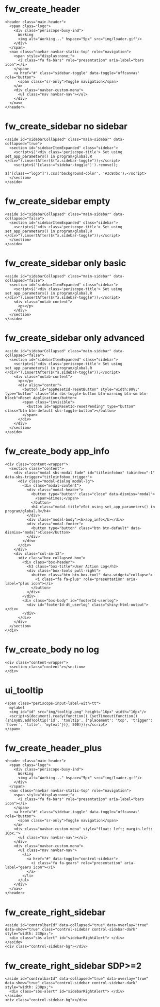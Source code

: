 # fw_create_header

    <header class="main-header">
      <span class="logo">
        <div class="periscope-busy-ind">
          Working
          <img alt="Working..." hspace="5px" src="img/loader.gif"/>
        </div>
      </span>
      <nav class="navbar navbar-static-top" role="navigation">
        <span style="display:none;">
          <i class="fa fa-bars" role="presentation" aria-label="bars icon"></i>
        </span>
        <a href="#" class="sidebar-toggle" data-toggle="offcanvas" role="button">
          <span class="sr-only">Toggle navigation</span>
        </a>
        <div class="navbar-custom-menu">
          <ul class="nav navbar-nav"></ul>
        </div>
      </nav>
    </header>

# fw_create_sidebar no sidebar

    <aside id="sidebarCollapsed" class="main-sidebar" data-collapsed="true">
      <section id="sidebarItemExpanded" class="sidebar">
        <script>$("<div class='periscope-title'> Set using set_app_parameters() in program/global.R </div>").insertAfter($("a.sidebar-toggle"));</script>
        <script>$('[class~="sidebar-toggle"]').remove();
                                        $('[class~="logo"]').css('background-color', '#3c8dbc');</script>
      </section>
    </aside>

# fw_create_sidebar empty

    <aside id="sidebarCollapsed" class="main-sidebar" data-collapsed="false">
      <section id="sidebarItemExpanded" class="sidebar">
        <script>$("<div class='periscope-title'> Set using set_app_parameters() in program/global.R </div>").insertAfter($("a.sidebar-toggle"));</script>
      </section>
    </aside>

# fw_create_sidebar only basic

    <aside id="sidebarCollapsed" class="main-sidebar" data-collapsed="false">
      <section id="sidebarItemExpanded" class="sidebar">
        <script>$("<div class='periscope-title'> Set using set_app_parameters() in program/global.R </div>").insertAfter($("a.sidebar-toggle"));</script>
        <div class="notab-content">
          <p></p>
        </div>
      </section>
    </aside>

# fw_create_sidebar only advanced

    <aside id="sidebarCollapsed" class="main-sidebar" data-collapsed="false">
      <section id="sidebarItemExpanded" class="sidebar">
        <script>$("<div class='periscope-title'> Set using set_app_parameters() in program/global.R </div>").insertAfter($("a.sidebar-toggle"));</script>
        <div class="notab-content">
          <p></p>
          <div align="center">
            <button id="appResetId-resetButton" style="width:90%;" type="button" class="btn sbs-toggle-button btn-warning btn-sm btn-block">Reset Application</button>
            <span class="invisible">
              <button id="appResetId-resetPending" type="button" class="btn btn-default sbs-toggle-button"></button>
            </span>
          </div>
        </div>
      </section>
    </aside>

# fw_create_body app_info

    <div class="content-wrapper">
      <section class="content">
        <div class="modal sbs-modal fade" id="titleinfobox" tabindex="-1" data-sbs-trigger="titleinfobox_trigger">
          <div class="modal-dialog modal-lg">
            <div class="modal-content">
              <div class="modal-header">
                <button type="button" class="close" data-dismiss="modal">
                  <span>&times;</span>
                </button>
                <h4 class="modal-title">Set using set_app_parameters() in program/global.R</h4>
              </div>
              <div class="modal-body"><b>app_info</b></div>
              <div class="modal-footer">
                <button type="button" class="btn btn-default" data-dismiss="modal">Close</button>
              </div>
            </div>
          </div>
        </div>
        <div class="col-sm-12">
          <div class="box collapsed-box">
            <div class="box-header">
              <h3 class="box-title">User Action Log</h3>
              <div class="box-tools pull-right">
                <button class="btn btn-box-tool" data-widget="collapse">
                  <i class="fa fa-plus" role="presentation" aria-label="plus icon"></i>
                </button>
              </div>
            </div>
            <div class="box-body" id="footerId-userlog">
              <div id="footerId-dt_userlog" class="shiny-html-output"></div>
            </div>
          </div>
        </div>
      </section>
    </div>

# fw_create_body no log

    <div class="content-wrapper">
      <section class="content"></section>
    </div>

# ui_tooltip

    <span class="periscope-input-label-with-tt">
      mylabel
      <img id="id" src="img/tooltip.png" height="16px" width="16px"/>
      <script>$(document).ready(function() {setTimeout(function() {shinyBS.addTooltip('id', 'tooltip', {'placement': 'top', 'trigger': 'hover', 'title': 'mytext'})}, 500)});</script>
    </span>

# fw_create_header_plus

    <header class="main-header">
      <span class="logo">
        <div class="periscope-busy-ind">
          Working
          <img alt="Working..." hspace="5px" src="img/loader.gif"/>
        </div>
      </span>
      <nav class="navbar navbar-static-top" role="navigation">
        <span style="display:none;">
          <i class="fa fa-bars" role="presentation" aria-label="bars icon"></i>
        </span>
        <a href="#" class="sidebar-toggle" data-toggle="offcanvas" role="button">
          <span class="sr-only">Toggle navigation</span>
        </a>
        <div class="navbar-custom-menu" style="float: left; margin-left: 10px;">
          <ul class="nav navbar-nav"></ul>
        </div>
        <div class="navbar-custom-menu">
          <ul class="nav navbar-nav">
            <li>
              <a href="#" data-toggle="control-sidebar">
                <i class="fa fa-gears" role="presentation" aria-label="gears icon"></i>
              </a>
            </li>
          </ul>
        </div>
      </nav>
    </header>

# fw_create_right_sidebar

    <aside id="controlbarId" data-collapsed="true" data-overlay="true" data-show="true" class="control-sidebar control-sidebar-dark" style="width: 230px;">
      <div class="sbs-alert" id="sidebarRightAlert"> </div>
    </aside>
    <div class="control-sidebar-bg"></div>

# fw_create_right_sidebar SDP>=2

    <aside id="controlbarId" data-collapsed="true" data-overlay="true" data-show="true" class="control-sidebar control-sidebar-dark" style="width: 230px;">
      <div class="sbs-alert" id="sidebarRightAlert"> </div>
    </aside>
    <div class="control-sidebar-bg"></div>

